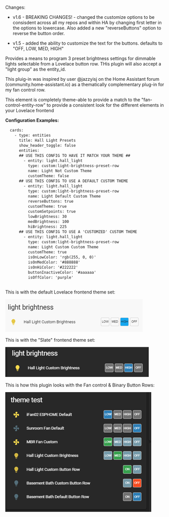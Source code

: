 Changes:

- v1.6 - BREAKING CHANGES! - changed the customize options to be consisdent across all my repos and within HA by changing first letter in the options to lowercase. Also added a new "reverseButtons" option to reverse the button order.

- v1.5 - added the ability to customize the text for the buttons. defaults to "OFF, LOW, MED, HIGH"

Provides a means to program 3 preset brightness settings for dimmable lights selectable from a Lovelace button row. THis plugin will also accept a "light group" as the entity_id.

This pluig-in was inspired by user @jazzyisj on the Home Assistant forum (community.home-assistant.io) as a thematically complementary plug-in for my fan control row.

This element is completely theme-able to provide a match to the "fan-control-entity-row" to provide a consistent look for the different elements in your Lovelace frontend

<b>Configuration Examples:</b>
    
  ```
    cards:
      - type: entities
        title: Hall Light Presets
        show_header_toggle: false
        entities:
        ## USE THIS CONFIG TO HAVE IT MATCH YOUR THEME ##
          - entity: light.hall_light
            type: custom:light-brightness-preset-row
            name: Light Not Custom Theme
            customTheme: false
        ## USE THIS CONFIG TO USE A DEFAULT CUSTOM THEME
          - entity: light.hall_light
            type: custom:light-brightness-preset-row
            name: Light Default Custom Theme
            reverseButtons: true
            customTheme: true
            customSetpoints: true
            lowBrightness: 30
            medBrightness: 100
            hiBrightness: 225
        ## USE THIS CONFIG TO USE A 'CUSTOMZED' CUSTOM THEME
          - entity: light.hall_light
            type: custom:light-brightness-preset-row
            name: Light Custom Custom Theme
            customTheme: true
            isOnLowColor: 'rgb(255, 0, 0)'
            isOnMedColor: '#888888'
            isOnHiColor: '#222222'
            buttonInactiveColor: '#aaaaaa'
            isOffColor: 'purple'
            
  ```

This is with the default Lovelace frontend theme set:

![Default](ex2.gif)


This is with the "Slate" frontend theme set:

![Slate](ex3.gif)

This is how this plugin looks with the Fan control & Binary Button Rows:

![Slate-Compare](button-row-example-compare.gif)
